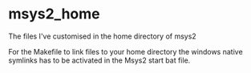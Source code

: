 # msys2_home
The files I've customised in the home directory of msys2

For the Makefile to link files to your home directory the windows native symlinks has to be activated in the Msys2 start bat file.
